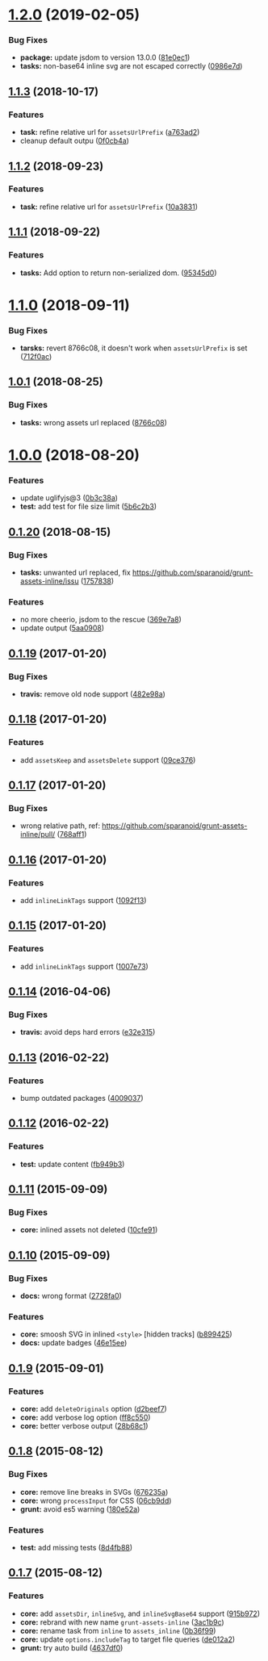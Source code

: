 <a name="1.2.0"></a>
# [1.2.0](https://github.com/sparanoid/grunt-assets-inline/compare/v1.1.3...v1.2.0) (2019-02-05)


### Bug Fixes

* **package:** update jsdom to version 13.0.0 ([81e0ec1](https://github.com/sparanoid/grunt-assets-inline/commit/81e0ec1))
* **tasks:** non-base64 inline svg are not escaped correctly ([0986e7d](https://github.com/sparanoid/grunt-assets-inline/commit/0986e7d))



<a name="1.1.3"></a>
## [1.1.3](https://github.com/sparanoid/grunt-assets-inline/compare/v1.1.1...v1.1.3) (2018-10-17)


### Features

* **task:** refine relative url for `assetsUrlPrefix` ([a763ad2](https://github.com/sparanoid/grunt-assets-inline/commit/a763ad2))
* cleanup default outpu ([0f0cb4a](https://github.com/sparanoid/grunt-assets-inline/commit/0f0cb4a))



<a name="1.1.2"></a>
## [1.1.2](https://github.com/sparanoid/grunt-assets-inline/compare/v1.1.1...v1.1.2) (2018-09-23)


### Features

* **task:** refine relative url for `assetsUrlPrefix` ([10a3831](https://github.com/sparanoid/grunt-assets-inline/commit/10a3831))



<a name="1.1.1"></a>
## [1.1.1](https://github.com/sparanoid/grunt-assets-inline/compare/v1.1.0...v1.1.1) (2018-09-22)


### Features

* **tasks:** Add option to return non-serialized dom. ([95345d0](https://github.com/sparanoid/grunt-assets-inline/commit/95345d0))



<a name="1.1.0"></a>
# [1.1.0](https://github.com/sparanoid/grunt-assets-inline/compare/v1.0.1...v1.1.0) (2018-09-11)


### Bug Fixes

* **tarsks:** revert 8766c08, it doesn't work when `assetsUrlPrefix` is set ([712f0ac](https://github.com/sparanoid/grunt-assets-inline/commit/712f0ac))



<a name="1.0.1"></a>
## [1.0.1](https://github.com/sparanoid/grunt-assets-inline/compare/v1.0.0...v1.0.1) (2018-08-25)


### Bug Fixes

* **tasks:** wrong assets url replaced ([8766c08](https://github.com/sparanoid/grunt-assets-inline/commit/8766c08))



<a name="1.0.0"></a>
# [1.0.0](https://github.com/sparanoid/grunt-assets-inline/compare/v0.1.20...v1.0.0) (2018-08-20)


### Features

* update uglifyjs@3 ([0b3c38a](https://github.com/sparanoid/grunt-assets-inline/commit/0b3c38a))
* **test:** add test for file size limit ([5b6c2b3](https://github.com/sparanoid/grunt-assets-inline/commit/5b6c2b3))



<a name="0.1.20"></a>
## [0.1.20](https://github.com/sparanoid/grunt-assets-inline/compare/v0.1.19...v0.1.20) (2018-08-15)


### Bug Fixes

* **tasks:** unwanted url replaced, fix https://github.com/sparanoid/grunt-assets-inline/issu ([1757838](https://github.com/sparanoid/grunt-assets-inline/commit/1757838))

### Features

* no more cheerio, jsdom to the rescue ([369e7a8](https://github.com/sparanoid/grunt-assets-inline/commit/369e7a8))
* update output ([5aa0908](https://github.com/sparanoid/grunt-assets-inline/commit/5aa0908))



<a name="0.1.19"></a>
## [0.1.19](https://github.com/sparanoid/grunt-assets-inline/compare/v0.1.18...v0.1.19) (2017-01-20)


### Bug Fixes

* **travis:** remove old node support ([482e98a](https://github.com/sparanoid/grunt-assets-inline/commit/482e98a))



<a name="0.1.18"></a>
## [0.1.18](https://github.com/sparanoid/grunt-assets-inline/compare/v0.1.17...v0.1.18) (2017-01-20)


### Features

* add `assetsKeep` and `assetsDelete` support ([09ce376](https://github.com/sparanoid/grunt-assets-inline/commit/09ce376))



<a name="0.1.17"></a>
## [0.1.17](https://github.com/sparanoid/grunt-assets-inline/compare/v0.1.16...v0.1.17) (2017-01-20)


### Bug Fixes

* wrong relative path, ref: https://github.com/sparanoid/grunt-assets-inline/pull/ ([768aff1](https://github.com/sparanoid/grunt-assets-inline/commit/768aff1))



<a name="0.1.16"></a>
## [0.1.16](https://github.com/sparanoid/grunt-assets-inline/compare/v0.1.14...v0.1.16) (2017-01-20)


### Features

* add `inlineLinkTags` support ([1092f13](https://github.com/sparanoid/grunt-assets-inline/commit/1092f13))



<a name="0.1.15"></a>
## [0.1.15](https://github.com/sparanoid/grunt-assets-inline/compare/v0.1.14...v0.1.15) (2017-01-20)


### Features

* add `inlineLinkTags` support ([1007e73](https://github.com/sparanoid/grunt-assets-inline/commit/1007e73))



<a name="0.1.14"></a>
## [0.1.14](https://github.com/sparanoid/grunt-assets-inline/compare/v0.1.13...v0.1.14) (2016-04-06)


### Bug Fixes

* **travis:** avoid deps hard errors ([e32e315](https://github.com/sparanoid/grunt-assets-inline/commit/e32e315))



<a name="0.1.13"></a>
## [0.1.13](https://github.com/sparanoid/grunt-assets-inline/compare/v0.1.12...v0.1.13) (2016-02-22)


### Features

* bump outdated packages ([4009037](https://github.com/sparanoid/grunt-assets-inline/commit/4009037))



<a name="0.1.12"></a>
## [0.1.12](https://github.com/sparanoid/grunt-assets-inline/compare/v0.1.11...v0.1.12) (2016-02-22)


### Features

* **test:** update content ([fb949b3](https://github.com/sparanoid/grunt-assets-inline/commit/fb949b3))



<a name="0.1.11"></a>
## [0.1.11](https://github.com/sparanoid/grunt-assets-inline/compare/v0.1.10...v0.1.11) (2015-09-09)


### Bug Fixes

* **core:** inlined assets not deleted ([10cfe91](https://github.com/sparanoid/grunt-assets-inline/commit/10cfe91))



<a name="0.1.10"></a>
## [0.1.10](https://github.com/sparanoid/grunt-assets-inline/compare/v0.1.9...v0.1.10) (2015-09-09)


### Bug Fixes

* **docs:** wrong format ([2728fa0](https://github.com/sparanoid/grunt-assets-inline/commit/2728fa0))

### Features

* **core:** smoosh SVG in inlined `<style>` [hidden tracks] ([b899425](https://github.com/sparanoid/grunt-assets-inline/commit/b899425))
* **docs:** update badges ([46e15ee](https://github.com/sparanoid/grunt-assets-inline/commit/46e15ee))



<a name="0.1.9"></a>
## [0.1.9](https://github.com/sparanoid/grunt-assets-inline/compare/v0.1.8...v0.1.9) (2015-09-01)


### Features

* **core:** add `deleteOriginals` option ([d2beef7](https://github.com/sparanoid/grunt-assets-inline/commit/d2beef7))
* **core:** add verbose log option ([ff8c550](https://github.com/sparanoid/grunt-assets-inline/commit/ff8c550))
* **core:** better verbose output ([28b68c1](https://github.com/sparanoid/grunt-assets-inline/commit/28b68c1))



<a name="0.1.8"></a>
## [0.1.8](https://github.com/sparanoid/grunt-assets-inline/compare/v0.1.7...v0.1.8) (2015-08-12)


### Bug Fixes

* **core:** remove line breaks in SVGs ([676235a](https://github.com/sparanoid/grunt-assets-inline/commit/676235a))
* **core:** wrong `processInput` for CSS ([06cb9dd](https://github.com/sparanoid/grunt-assets-inline/commit/06cb9dd))
* **grunt:** avoid es5 warning ([180e52a](https://github.com/sparanoid/grunt-assets-inline/commit/180e52a))

### Features

* **test:** add missing tests ([8d4fb88](https://github.com/sparanoid/grunt-assets-inline/commit/8d4fb88))



<a name="0.1.7"></a>
## [0.1.7](https://github.com/sparanoid/grunt-assets-inline/compare/v0.1.6...v0.1.7) (2015-08-12)


### Features

* **core:** add `assetsDir`, `inlineSvg`, and `inlineSvgBase64` support ([915b972](https://github.com/sparanoid/grunt-assets-inline/commit/915b972))
* **core:** rebrand with new name `grunt-assets-inline` ([3ac1b9c](https://github.com/sparanoid/grunt-assets-inline/commit/3ac1b9c))
* **core:** rename task from `inline` to `assets_inline` ([0b36f99](https://github.com/sparanoid/grunt-assets-inline/commit/0b36f99))
* **core:** update `options.includeTag` to target file queries ([de012a2](https://github.com/sparanoid/grunt-assets-inline/commit/de012a2))
* **grunt:** try auto build ([4637df0](https://github.com/sparanoid/grunt-assets-inline/commit/4637df0))




